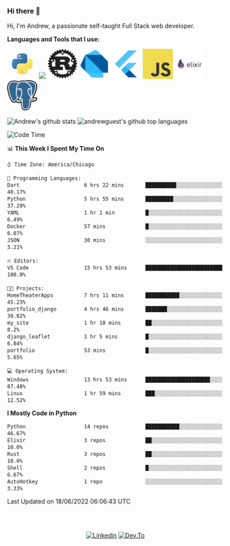 ### Hi there 👋

Hi, I'm Andrew, a passionate self-taught Full Stack web developer.

**Languages and Tools that I use:**  

<code><img height="70" src="https://raw.githubusercontent.com/github/explore/80688e429a7d4ef2fca1e82350fe8e3517d3494d/topics/python/python.png"></code>
<code><img height="70" src="https://fastapi.tiangolo.com/img/logo-margin/logo-teal.png"></code>
<code><img height="70" src="https://raw.githubusercontent.com/github/explore/80688e429a7d4ef2fca1e82350fe8e3517d3494d/topics/rust/rust.png"></code>
<code><img height="70" src="https://raw.githubusercontent.com/github/explore/80688e429a7d4ef2fca1e82350fe8e3517d3494d/topics/dart/dart.png"></code>
<code><img height="70" src="https://raw.githubusercontent.com/github/explore/cebd63002168a05a6a642f309227eefeccd92950/topics/flutter/flutter.png"></code>
<code><img height="70" src="https://raw.githubusercontent.com/github/explore/80688e429a7d4ef2fca1e82350fe8e3517d3494d/topics/javascript/javascript.png"></code>
<code><img height="70" src="https://raw.githubusercontent.com/github/explore/d106aa3f6fa091ab80ab5c8cf0d931baff3caaea/topics/elixir/elixir.png"></code>
<code><img height="70" src="https://raw.githubusercontent.com/github/explore/80688e429a7d4ef2fca1e82350fe8e3517d3494d/topics/postgresql/postgresql.png"></code>

![Andrew's github stats](https://github-readme-stats.vercel.app/api?username=andrewguest&show_icons=true&theme=vue-dark&count_private=true)
<img height="180em" src="https://github-readme-stats.vercel.app/api/top-langs/?username=andrewguest&theme=vue-dark&layout=compact" alt="andrewguest's github top languages" />

<!--START_SECTION:waka-->
![Code Time](http://img.shields.io/badge/Code%20Time-1%2C096%20hrs%2011%20mins-blue)

📊 **This Week I Spent My Time On** 

```text
⌚︎ Time Zone: America/Chicago

💬 Programming Languages: 
Dart                     6 hrs 22 mins       ██████████░░░░░░░░░░░░░░░   40.17% 
Python                   5 hrs 55 mins       █████████░░░░░░░░░░░░░░░░   37.29% 
YAML                     1 hr 1 min          █░░░░░░░░░░░░░░░░░░░░░░░░   6.49% 
Docker                   57 mins             █░░░░░░░░░░░░░░░░░░░░░░░░   6.07% 
JSON                     30 mins             ░░░░░░░░░░░░░░░░░░░░░░░░░   3.21%

🔥 Editors: 
VS Code                  15 hrs 53 mins      █████████████████████████   100.0%

🐱‍💻 Projects: 
HomeTheaterApps          7 hrs 11 mins       ███████████░░░░░░░░░░░░░░   45.23% 
portfolio_django         4 hrs 46 mins       ███████░░░░░░░░░░░░░░░░░░   30.02% 
my_site                  1 hr 18 mins        ██░░░░░░░░░░░░░░░░░░░░░░░   8.2% 
django_leaflet           1 hr 5 mins         █░░░░░░░░░░░░░░░░░░░░░░░░   6.84% 
portfolio                53 mins             █░░░░░░░░░░░░░░░░░░░░░░░░   5.65%

💻 Operating System: 
Windows                  13 hrs 53 mins      █████████████████████░░░░   87.48% 
Linux                    1 hr 59 mins        ███░░░░░░░░░░░░░░░░░░░░░░   12.52%

```

**I Mostly Code in Python** 

```text
Python                   14 repos            ███████████░░░░░░░░░░░░░░   46.67% 
Elixir                   3 repos             ██░░░░░░░░░░░░░░░░░░░░░░░   10.0% 
Rust                     3 repos             ██░░░░░░░░░░░░░░░░░░░░░░░   10.0% 
Shell                    2 repos             █░░░░░░░░░░░░░░░░░░░░░░░░   6.67% 
AutoHotkey               1 repo              ░░░░░░░░░░░░░░░░░░░░░░░░░   3.33%

```



 Last Updated on 18/06/2022 06:06:43 UTC
<!--END_SECTION:waka-->

<br><br>
<p align="center">
   <a href="https://www.linkedin.com/in/andrew-guest-a891759a" target="_blank"><img src="https://img.shields.io/badge/LinkedIn-0077B5?style=for-the-badge&logo=linkedin&logoColor=white" alt="Linkedin"></a>
  <a href="https://dev.to/aguest" target="_blank"><img src="https://img.shields.io/badge/Dev.to-0A0A0A?style=for-the-badge&logo=dev%2Eto&logoColor=white" alt="Dev.To"></a>
</p>
